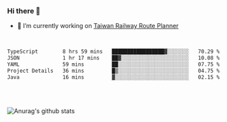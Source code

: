 ### Hi there 👋

- 🔭 I’m currently working on [Taiwan Railway Route Planner](https://github.com/Taiwan-Railway-Route-Planner)

<br/>

<!--START_SECTION:waka-->

```txt
TypeScript        8 hrs 59 mins   █████████████████▓░░░░░░░   70.29 %
JSON              1 hr 17 mins    ██▓░░░░░░░░░░░░░░░░░░░░░░   10.08 %
YAML              59 mins         ██░░░░░░░░░░░░░░░░░░░░░░░   07.75 %
Project Details   36 mins         █▒░░░░░░░░░░░░░░░░░░░░░░░   04.75 %
Java              16 mins         ▓░░░░░░░░░░░░░░░░░░░░░░░░   02.15 %
```

<!--END_SECTION:waka-->

<br/>
<br/>

![Anurag's github stats](https://github-readme-stats.vercel.app/api?username=DepickereSven&show_icons=true&theme=tokyonight)



<!--
**DepickereSven/DepickereSven** is a ✨ _special_ ✨ repository because its `README.md` (this file) appears on your GitHub profile.

Here are some ideas to get you started:

- 🔭 I’m currently working on ...
- 🌱 I’m currently learning ...
- 👯 I’m looking to collaborate on ...
- 🤔 I’m looking for help with ...
- 💬 Ask me about ...
- 📫 How to reach me: ...
- 😄 Pronouns: ...
- ⚡ Fun fact: ...
-->
